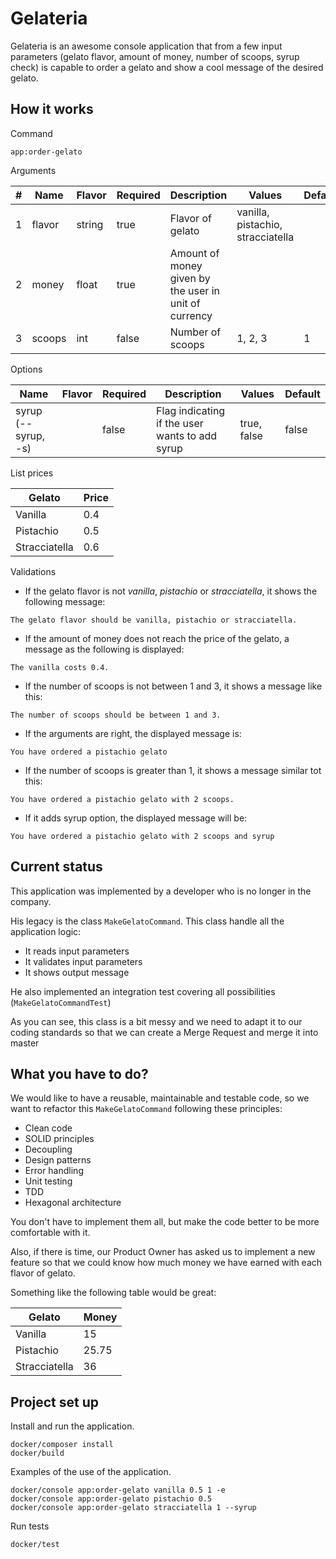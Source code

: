 # Gelateria

Gelateria is an awesome console application that from a few input parameters (gelato flavor, amount of money, number of scoops, syrup check) is capable to order a gelato and show a cool message of the desired gelato.

## How it works

Command
```
app:order-gelato 
```

Arguments

|#|Name|Flavor|Required|Description|Values|Default|
|---|---|---|---|---|---|---|
|1|flavor|string|true|Flavor of gelato|vanilla, pistachio, stracciatella|
|2|money|float|true|Amount of money given by the user in unit of currency||
|3|scoops|int|false|Number of scoops|1, 2, 3|1|

Options

|Name|Flavor|Required|Description|Values|Default|
|---|---|---|---|---|---|
|syrup (--syrup, -s)| |false|Flag indicating if the user wants to add syrup|true, false|false|

List prices

|Gelato|Price|
|---|---|
|Vanilla|0.4|
|Pistachio|0.5|
|Stracciatella|0.6|

Validations
* If the gelato flavor is not *vanilla*, *pistachio* or *stracciatella*, it shows the following message:
```
The gelato flavor should be vanilla, pistachio or stracciatella.
```
* If the amount of money does not reach the price of the gelato, a message as the following is displayed:
```
The vanilla costs 0.4.
```
* If the number of scoops is not between 1 and 3, it shows a message like this:
```
The number of scoops should be between 1 and 3.
```
* If the arguments are right, the displayed message is:
```
You have ordered a pistachio gelato
```
* If the number of scoops is greater than 1, it shows a message similar tot this:
```
You have ordered a pistachio gelato with 2 scoops.
```
* If it adds syrup option, the displayed message will be:
```
You have ordered a pistachio gelato with 2 scoops and syrup    
```

## Current status

This application was implemented by a developer who is no longer in the company.

His legacy is the class `MakeGelatoCommand`. This class handle all the application logic:
* It reads input parameters
* It validates input parameters
* It shows output message

He also implemented an integration test covering all possibilities (`MakeGelatoCommandTest`)

As you can see, this class is a bit messy and we need to adapt it to our coding standards
so that we can create a Merge Request and merge it into master

## What you have to do?

We would like to have a reusable, maintainable and testable code, so we want to refactor
this `MakeGelatoCommand` following these principles:

* Clean code
* SOLID principles
* Decoupling
* Design patterns
* Error handling
* Unit testing
* TDD
* Hexagonal architecture

You don't have to implement them all, but make the code better to be more comfortable with it.

Also, if there is time, our Product Owner has asked us to implement a new feature
so that we could know how much money we have earned with each flavor of gelato.

Something like the following table would be great:

|Gelato|Money|
|---|---|
|Vanilla|15|
|Pistachio|25.75|
|Stracciatella|36|

## Project set up

Install and run the application.
```
docker/composer install
docker/build
```

Examples of the use of the application.
```
docker/console app:order-gelato vanilla 0.5 1 -e
docker/console app:order-gelato pistachio 0.5
docker/console app:order-gelato stracciatella 1 --syrup
```

Run tests
```
docker/test
```
